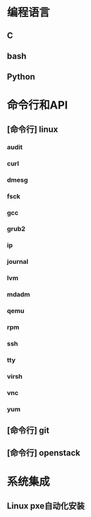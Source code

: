 编程语言
========

C
---

bash
----

Python
------

命令行和API
==========

[命令行] linux
--------------

### audit

### curl

### dmesg

### fsck

### gcc

### grub2

### ip

### journal

### lvm

### mdadm

### qemu

### rpm

### ssh

### tty

### virsh

### vnc

### yum

[命令行] git
------------

[命令行] openstack
------------------

系统集成
========

Linux pxe自动化安装
------------------
